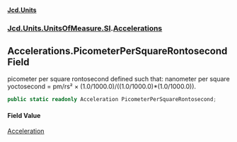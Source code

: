 #### [Jcd.Units](index.md 'index')

### [Jcd.Units.UnitsOfMeasure.SI](Jcd.Units.UnitsOfMeasure.SI.md 'Jcd.Units.UnitsOfMeasure.SI').[Accelerations](Accelerations.md 'Jcd.Units.UnitsOfMeasure.SI.Accelerations')

## Accelerations.PicometerPerSquareRontosecond Field

picometer per square rontosecond defined such that: nanometer per square yoctosecond = pm/rs² ×
(1.0/1000.0)/((1.0/1000.0)*(1.0/1000.0)).

```csharp
public static readonly Acceleration PicometerPerSquareRontosecond;
```

#### Field Value

[Acceleration](Acceleration.md 'Jcd.Units.UnitTypes.Acceleration')
